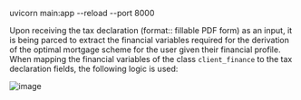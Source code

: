 uvicorn main:app --reload --port 8000

Upon receiving the tax declaration (format:: fillable PDF form) as an input, it is being parced to extract the financial variables required for the derivation of the optimal mortgage scheme for the user given their financial profile.
When mapping the financial variables of the class `client_finance` to the tax declaration fields, the following logic is used:

![image](https://github.com/user-attachments/assets/26f20a34-5e8b-4285-ae90-ad78ad866504)
